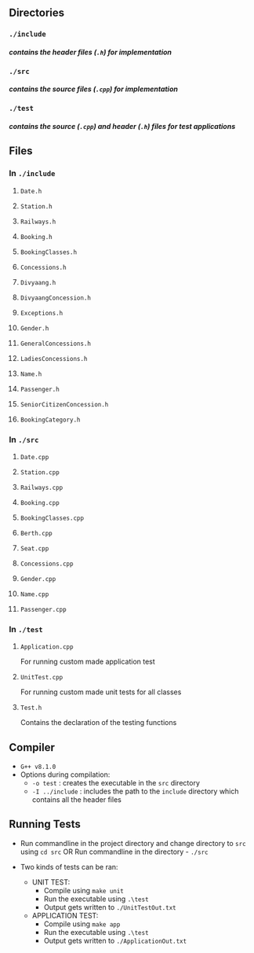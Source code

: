 ## Directories

### `./include`
#### *contains the header files (`.h`) for implementation*
### `./src`
#### *contains the source files (`.cpp`) for implementation*
### `./test`
#### *contains the source (`.cpp`) and header (`.h`) files for test applications*

## Files

### In `./include`
1. `Date.h`

2. `Station.h`

3. `Railways.h`

4. `Booking.h`

5. `BookingClasses.h`

6. `Concessions.h`

7. `Divyaang.h`

8. `DivyaangConcession.h`

9. `Exceptions.h`

10. `Gender.h`

11. `GeneralConcessions.h`

12. `LadiesConcessions.h`

13. `Name.h`

14. `Passenger.h`

15. `SeniorCitizenConcession.h`

16. `BookingCategory.h`

### In `./src`
1. `Date.cpp`

2. `Station.cpp`

3. `Railways.cpp`

4. `Booking.cpp`

5. `BookingClasses.cpp`

6. `Berth.cpp`

7. `Seat.cpp`

8. `Concessions.cpp`

9. `Gender.cpp`

10. `Name.cpp`

11. `Passenger.cpp`

### In `./test`


1. `Application.cpp`

    For running custom made application test

2. `UnitTest.cpp`

    For running custom made unit tests for all classes 

4. `Test.h`

    Contains the declaration of the testing functions

## Compiler
- `G++ v8.1.0`
- Options during compilation:
    - `-o test` : creates the executable in the `src` directory
    - `-I ../include` : includes the path to the `include` directory which contains all the header files 

## Running Tests
-  Run commandline in the project directory and change directory to `src` using `cd src`
   OR  Run commandline in the directory - `./src`

-  Two kinds of tests can be ran:
    - UNIT TEST:
        - Compile using `make unit`
        - Run the executable using `.\test`
        - Output gets written to `./UnitTestOut.txt`
    - APPLICATION TEST:
        - Compile using `make app`
        - Run the executable using `.\test`
        - Output gets written to `./ApplicationOut.txt`

